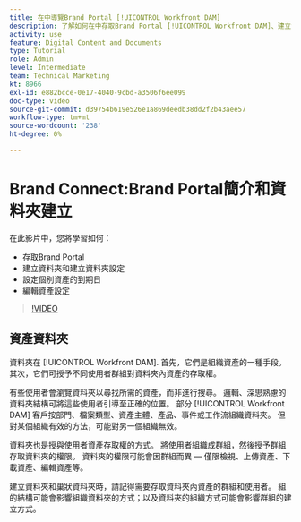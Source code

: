 ```yaml
---
title: 在中導覽Brand Portal [!UICONTROL Workfront DAM]
description: 了解如何在中存取Brand Portal [!UICONTROL Workfront DAM]、建立資料夾、設定個別資產的到期日，以及編輯資產設定。
activity: use
feature: Digital Content and Documents
type: Tutorial
role: Admin
level: Intermediate
team: Technical Marketing
kt: 8966
exl-id: e882bcce-0e17-4040-9cbd-a3506f6ee099
doc-type: video
source-git-commit: d39754b619e526e1a869deedb38dd2f2b43aee57
workflow-type: tm+mt
source-wordcount: '238'
ht-degree: 0%

---
```


# Brand Connect:Brand Portal簡介和資料夾建立

在此影片中，您將學習如何：

* 存取Brand Portal
* 建立資料夾和建立資料夾設定
* 設定個別資產的到期日
* 編輯資產設定

>[!VIDEO](https://video.tv.adobe.com/v/335229/?quality=12)

## 資產資料夾

資料夾在 [!UICONTROL Workfront DAM]. 首先，它們是組織資產的一種手段。 其次，它們可授予不同使用者群組對資料夾內資產的存取權。

有些使用者會瀏覽資料夾以尋找所需的資產，而非進行搜尋。 邏輯、深思熟慮的資料夾結構可將這些使用者引導至正確的位置。 部分 [!UICONTROL Workfront DAM] 客戶按部門、檔案類型、資產主體、產品、事件或工作流組織資料夾。 但對某個組織有效的方法，可能對另一個組織無效。

資料夾也是授與使用者資產存取權的方式。 將使用者組織成群組，然後授予群組存取資料夾的權限。 資料夾的權限可能會因群組而異 — 僅限檢視、上傳資產、下載資產、編輯資產等。

建立資料夾和巢狀資料夾時，請記得需要存取資料夾內資產的群組和使用者。 組的結構可能會影響組織資料夾的方式；以及資料夾的組織方式可能會影響群組的建立方式。
